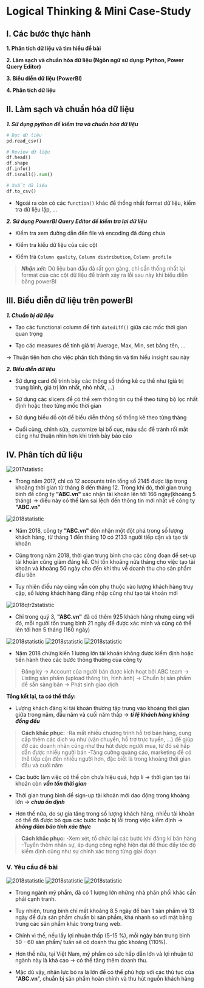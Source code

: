 # Logical Thinking & Mini Case-Study

## I. Các bước thực hành

**1. Phân tích dữ liệu và tìm hiểu đề bài**

**2. Làm sạch và chuẩn hóa dữ liệu (Ngôn ngữ sử dụng: Python, Power Query Editor)**

**3. Biểu diễn dữ liệu (PowerBI)**

**4. Phân tích dữ liệu**

## II. Làm sạch và chuẩn hóa dữ liệu 

***1. Sử dụng python để kiểm tra và chuẩn hóa dữ liệu***

```python
# Đọc dữ liệu
pd.read_csv() 

# Review dữ liệu
df.head()
df.shape
df.info()
df.isnull().sum()

# Xuất dữ liệu
df.to_csv()
```

- Ngoài ra còn có các `function()` khác để thống nhất format dữ liệu, kiểm tra dữ liệu lặp, ... 

***2. Sử dụng PowerBI Query Editor để kiểm tra lại dữ liệu***

- Kiểm tra xem đường dẫn đến file và encoding đã đúng chưa 

- Kiểm tra kiểu dữ liệu của các cột 

- Kiểm tra `Column quality`, `Column distribution`, `Column profile`

> ***Nhận xét:*** Dữ liệu ban đầu đã rất gọn gàng, chỉ cần thống nhất lại format của các cột dữ liệu để trảnh xảy ra lỗi sau này khi biểu diễn bằng powerBI

## III. Biểu diễn dữ liệu trên powerBI

***1. Chuẩn bị dữ liệu***

- Tạo các functional column để tính `datediff()` giữa các mốc thời gian quan trọng

- Tạo các measures để tính giá trị Average, Max, Min, set bảng tên, ...

&rarr; Thuận tiện hơn cho việc phân tích thông tin và tìm hiểu insight sau này 

***2. Biểu diễn dữ liệu***

- Sử dụng card để trình bày các thông số thống kê cụ thể như (giá trị trung bình, giá trị lớn nhất, nhỏ nhất, ...)

- Sử dụng các slicers để có thể xem thông tin cụ thể theo từng bộ lọc nhất định hoặc theo từng mốc thời gian

- Sử dụng biểu đồ cột để biểu diễn thông số thống kê theo từng tháng

- Cuối cùng, chỉnh sửa, customize lại bố cục, màu sắc để tránh rối mắt cũng như thuận nhìn hơn khi trình bày báo cáo

## IV. Phân tích dữ liệu

![2017statistic](./image/img1.JPG)

- Trong năm 2017, chỉ có 12 accounts trên tổng số 2145 được lập trong khoảng thời gian từ tháng 8 đến tháng 12. Trong khi đó, thời gian trung bình để công ty **"ABC.vn"** xác nhận tài khoản lên tới 166 ngày(khoảng 5 tháng) &rarr; điều này có thể làm sai lệch đến thông tin mới nhất về công ty **"ABC.vn"**

![2018statistic](./image/img2.JPG)

- Năm 2018, công ty **"ABC.vn"** đón nhận một đột phá trong số lượng khách hàng, từ tháng 1 đến tháng 10 có 2133 người tiếp cận và tạo tài khoản 

- Cũng trong năm 2018, thời gian trung bình cho các công đoạn để set-up tài khoản cũng giảm đáng kể. Chỉ tốn khoảng nửa tháng cho việc tạo tài khoản và khoảng 50 ngày cho đến khi thu về doanh thu cho sản phẩm đầu tiên 

- Tuy nhiên điều này cũng vẫn còn phụ thuộc vào lượng khách hàng truy cập, số lượng khách hàng đăng nhập cũng như tạo tài khoản mới 

![2018qtr2statistic](./image/img3.JPG)

- Chỉ trong quý 3, **"ABC.vn"** đã có thêm 925 khách hàng nhưng cùng với đó, mỗi người tốn trung bình 21 ngày để được xác minh và cũng có thể lên tới hơn 5 tháng (160 ngày)

![2018statistic](./image/img4.JPG)
![2018statistic](./image/img5.JPG)
![2018statistic](./image/img6.JPG)

- Năm 2018 chứng kiến 1 lượng lớn tài khoản không được kiểm định hoặc tiến hành theo các bước thông thường của công ty

> Đăng ký &rarr; Account của người bán được kích hoạt bởi ABC team &rarr; Listing sản phẩm (upload thông tin, hình ảnh) &rarr; Chuẩn bị sản phẩm để sẵn sàng bán &rarr; Phát sinh giao dịch

**Tổng kết lại, ta có thể thấy:**

- Lượng khách đăng kí tài khoản thường tập trung vào khoảng thời gian giữa trong năm, đầu năm và cuối năm thấp &rarr; ***tỉ lệ khách hàng không đồng đều*** 

> **Cách khắc phục:**
-Ra mắt nhiều chương trình hỗ trợ bán hàng, cung cấp thêm các dịch vụ như (vận chuyển, hỗ trợ trực tuyến, ...) để giúp đỡ các doanh nhân cũng như thu hút được người mua, từ đó sẽ hấp dẫn được nhiều người bán
-Tăng cường quảng cáo, marketing để có thể tiếp cận đến nhiều người hơn, đặc biết là trong khoảng thời gian đầu và cuối năm

- Các bước làm việc có thể còn chưa hiệu quả, hợp lí &rarr; thời gian tạo tài khoản còn ***vẫn tốn thời gian***

- Thời gian trung bình để sign-up tài khoản mới dao động trong khoảng lớn &rarr; ***chưa ổn định***

- Hơn thế nữa, do sự gia tăng trong số lượng khách hàng, nhiều tài khoản có thể đã được bỏ qua các bước hoặc bị lỗi trong việc kiểm định &rarr; ***không đảm bảo tính xác thực***

> **Cách khắc phục:**
-Xem xét, tổ chức lại các bước khi đăng kí bán hàng
-Tuyển thêm nhân sự, áp dụng công nghệ hiện đại để thúc đẩy tốc độ kiểm định cũng như sự chính xác trong từng giai đoạn

### V. Yêu cầu đề bài

![2018statistic](./image/img10.JPG)
![2018statistic](./image/img8.JPG)
![2018statistic](./image/img9.JPG)

- Trong ngành mỹ phẩm, đã có 1 lượng lớn những nhà phân phối khác cần phải cạnh tranh. 

- Tuy nhiên, trung bình chỉ mất khoảng 8.5 ngày để bán 1 sản phẩm và 13 ngày để đưa sản phẩm chuẩn bị sản phẩm, khá nhanh so với mặt bằng trung các sản phẩm khác trong trang web. 

- Chính vì thế, nếu lấy lợi nhuận thấp (5-15 %), mỗi ngày bán trung bình 50 - 60 sản phẩm/ tuần sẽ có doanh thu gốc khoảng (110%).

- Hơn thế nữa, tại Việt Nam, mỹ phẩm có sức hấp dẫn lớn và lợi nhuận từ ngành này là khá cao &rarr; có thể tăng thêm doanh thu.

- Mặc dù vậy, nhân lực bỏ ra là lớn để có thể phù hợp với các thủ tục của "**ABC.vn**", chuẩn bị sản phẩm hoàn chỉnh và thu hút nguồn khách hàng